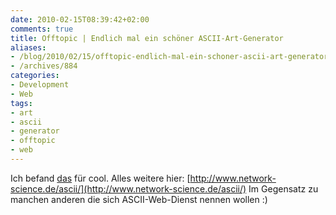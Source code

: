 ```yaml
---
date: 2010-02-15T08:39:42+02:00
comments: true
title: Offtopic | Endlich mal ein schöner ASCII-Art-Generator
aliases:
- /blog/2010/02/15/offtopic-endlich-mal-ein-schoner-ascii-art-generator
- /archives/884
categories:
- Development
- Web
tags:
- art
- ascii
- generator
- offtopic
- web
---
```


Ich befand [das](/uploads/2009/09/9) für cool. Alles weitere hier:
[http://www.network-science.de/ascii/](http://www.network-science.de/ascii/)
Im Gegensatz zu manchen anderen die sich ASCII-Web-Dienst nennen wollen :)

